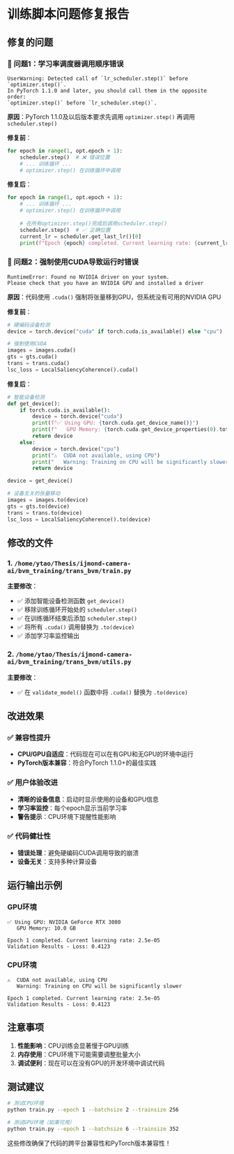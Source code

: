 # 训练脚本问题修复报告

## 修复的问题

### 🚨 问题1：学习率调度器调用顺序错误
```
UserWarning: Detected call of `lr_scheduler.step()` before `optimizer.step()`. 
In PyTorch 1.1.0 and later, you should call them in the opposite order: 
`optimizer.step()` before `lr_scheduler.step()`.
```

**原因**：PyTorch 1.1.0及以后版本要求先调用 `optimizer.step()` 再调用 `scheduler.step()`

**修复前**：
```python
for epoch in range(1, opt.epoch + 1):
    scheduler.step()  # ❌ 错误位置
    # ... 训练循环 ...
    # optimizer.step() 在训练循环中调用
```

**修复后**：
```python
for epoch in range(1, opt.epoch + 1):
    # ... 训练循环 ...
    # optimizer.step() 在训练循环中调用
    
    # 在所有optimizer.step()完成后调用scheduler.step()
    scheduler.step()  # ✅ 正确位置
    current_lr = scheduler.get_last_lr()[0]
    print(f"Epoch {epoch} completed. Current learning rate: {current_lr}")
```

### 🚨 问题2：强制使用CUDA导致运行时错误
```
RuntimeError: Found no NVIDIA driver on your system. 
Please check that you have an NVIDIA GPU and installed a driver
```

**原因**：代码使用 `.cuda()` 强制将张量移到GPU，但系统没有可用的NVIDIA GPU

**修复前**：
```python
# 硬编码设备检测
device = torch.device("cuda" if torch.cuda.is_available() else "cpu")

# 强制使用CUDA
images = images.cuda()
gts = gts.cuda()
trans = trans.cuda()
lsc_loss = LocalSaliencyCoherence().cuda()
```

**修复后**：
```python
# 智能设备检测
def get_device():
    if torch.cuda.is_available():
        device = torch.device("cuda")
        print(f"✅ Using GPU: {torch.cuda.get_device_name()}")
        print(f"   GPU Memory: {torch.cuda.get_device_properties(0).total_memory / 1e9:.1f} GB")
        return device
    else:
        device = torch.device("cpu")
        print("⚠️  CUDA not available, using CPU")
        print("   Warning: Training on CPU will be significantly slower")
        return device

device = get_device()

# 设备无关的张量移动
images = images.to(device)
gts = gts.to(device)
trans = trans.to(device)
lsc_loss = LocalSaliencyCoherence().to(device)
```

## 修改的文件

### 1. `/home/ytao/Thesis/ijmond-camera-ai/bvm_training/trans_bvm/train.py`

**主要修改**：
- ✅ 添加智能设备检测函数 `get_device()`
- ✅ 移除训练循环开始处的 `scheduler.step()`
- ✅ 在训练循环结束后添加 `scheduler.step()`
- ✅ 将所有 `.cuda()` 调用替换为 `.to(device)`
- ✅ 添加学习率监控输出

### 2. `/home/ytao/Thesis/ijmond-camera-ai/bvm_training/trans_bvm/utils.py`

**主要修改**：
- ✅ 在 `validate_model()` 函数中将 `.cuda()` 替换为 `.to(device)`

## 改进效果

### ✅ 兼容性提升
- **CPU/GPU自适应**：代码现在可以在有GPU和无GPU的环境中运行
- **PyTorch版本兼容**：符合PyTorch 1.1.0+的最佳实践

### ✅ 用户体验改进
- **清晰的设备信息**：启动时显示使用的设备和GPU信息
- **学习率监控**：每个epoch显示当前学习率
- **警告提示**：CPU环境下提醒性能影响

### ✅ 代码健壮性
- **错误处理**：避免硬编码CUDA调用导致的崩溃
- **设备无关**：支持多种计算设备

## 运行输出示例

### GPU环境
```
✅ Using GPU: NVIDIA GeForce RTX 3080
   GPU Memory: 10.0 GB

Epoch 1 completed. Current learning rate: 2.5e-05
Validation Results - Loss: 0.4123
```

### CPU环境
```
⚠️  CUDA not available, using CPU
   Warning: Training on CPU will be significantly slower

Epoch 1 completed. Current learning rate: 2.5e-05
Validation Results - Loss: 0.4123
```

## 注意事项

1. **性能影响**：CPU训练会显著慢于GPU训练
2. **内存使用**：CPU环境下可能需要调整批量大小
3. **调试便利**：现在可以在没有GPU的开发环境中调试代码

## 测试建议

```bash
# 测试CPU环境
python train.py --epoch 1 --batchsize 2 --trainsize 256

# 测试GPU环境（如果可用）
python train.py --epoch 1 --batchsize 6 --trainsize 352
```

这些修改确保了代码的跨平台兼容性和PyTorch版本兼容性！
